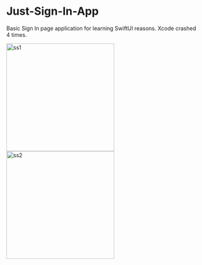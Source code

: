 # Just-Sign-In-App
Basic Sign In page application for learning SwiftUI reasons. Xcode crashed 4 times.

<img width="281" alt="ss1" src="https://user-images.githubusercontent.com/65445097/182716465-12c88947-a84b-48c9-9825-b76c0ba9e55c.png"> <img width="281" alt="ss2" src="https://user-images.githubusercontent.com/65445097/182716472-be4c9fd3-b712-41b0-9c30-ea2975a34461.png">
